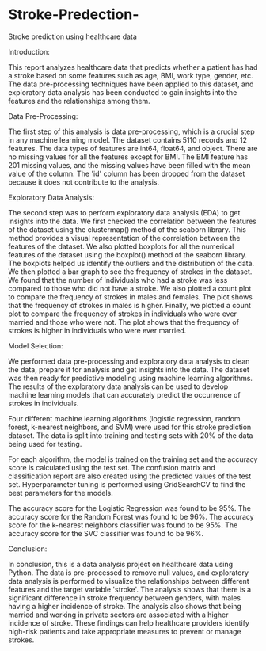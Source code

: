 # Stroke-Predection-
Stroke prediction using healthcare data

Introduction:

This report analyzes healthcare data that predicts whether a patient has had a stroke based on some features such as age, BMI, work type, gender, etc. The data pre-processing techniques have been applied to this dataset, and exploratory data analysis has been conducted to gain insights into the features and the relationships among them.

Data Pre-Processing:

The first step of this analysis is data pre-processing, which is a crucial step in any machine learning model. The dataset contains 5110 records and 12 features. The data types of features are int64, float64, and object. There are no missing values for all the features except for BMI. The BMI feature has 201 missing values, and the missing values have been filled with the mean value of the column. The 'id' column has been dropped from the dataset because it does not contribute to the analysis.

Exploratory Data Analysis:

The second step was to perform exploratory data analysis (EDA) to get insights into the data. We first checked the correlation between the features of the dataset using the clustermap() method of the seaborn library. This method provides a visual representation of the correlation between the features of the dataset. We also plotted boxplots for all the numerical features of the dataset using the boxplot() method of the seaborn library. The boxplots helped us identify the outliers and the distribution of the data. We then plotted a bar graph to see the frequency of strokes in the dataset. We found that the number of individuals who had a stroke was less compared to those who did not have a stroke. We also plotted a count plot to compare the frequency of strokes in males and females. The plot shows that the frequency of strokes in males is higher. Finally, we plotted a count plot to compare the frequency of strokes in individuals who were ever married and those who were not. The plot shows that the frequency of strokes is higher in individuals who were ever married.

Model Selection:

We performed data pre-processing and exploratory data analysis to clean the data, prepare it for analysis and get insights into the data. The dataset was then ready for predictive modeling using machine learning algorithms. The results of the exploratory data analysis can be used to develop machine learning models that can accurately predict the occurrence of strokes in individuals.

Four different machine learning algorithms (logistic regression, random forest, k-nearest neighbors, and SVM) were used for this stroke prediction dataset. The data is split into training and testing sets with 20% of the data being used for testing.

For each algorithm, the model is trained on the training set and the accuracy score is calculated using the test set. The confusion matrix and classification report are also created using the predicted values of the test set. Hyperparameter tuning is performed using GridSearchCV to find the best parameters for the models.

The accuracy score for the Logistic Regression was found to be 95%.
The accuracy score for the Random Forest was found to be 96%.
The accuracy score for the k-nearest neighbors classifier was found to be 95%.
The accuracy score for the SVC classifier was found to be 96%.

Conclusion:

In conclusion, this is a data analysis project on healthcare data using Python. The data is pre-processed to remove null values, and exploratory data analysis is performed to visualize the relationships between different features and the target variable 'stroke'. The analysis shows that there is a significant difference in stroke frequency between genders, with males having a higher incidence of stroke. The analysis also shows that being married and working in private sectors are associated with a higher incidence of stroke. These findings can help healthcare providers identify high-risk patients and take appropriate measures to prevent or manage strokes.
